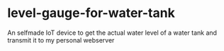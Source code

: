 # level-gauge-for-water-tank
An selfmade IoT device to get the actual water level of a water tank and transmit it to my personal webserver
